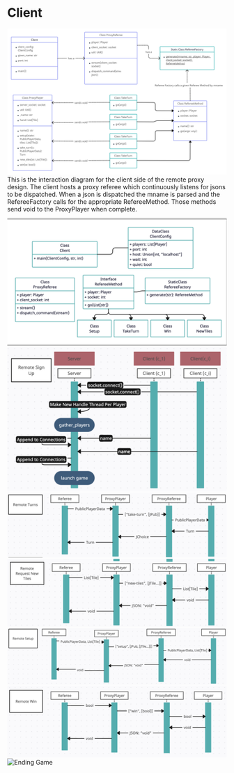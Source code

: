 # Client
<img src="client_interaction_diagram.png" alt="isolated" width="800"/>
<br>
This is the interaction diagram for the client side of the remote proxy design. The client hosts
a proxy referee which continuously listens for jsons to be dispatched. When a json is dispatched
the mname is parsed and the RefereeFactory calls for the appropriate RefereeMethod. Those methods
send void to the ProxyPlayer when complete.

![Client Class Diagram](client_class_diagram.png)
![Remote Signup Interaction Diagram](remote_signup.png)
![Remote Turns Interaction Diagram](remote_turns.png)
![Remote Request New Tiles Interaction Diagram](remote_new_tiles.png)
![Remote Setup Interaction Diagram](remote_setup.png)
![Remote Win Interaction Diagram](remote_win.png)
![Ending Game](image.png)